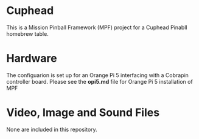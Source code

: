 # Cuphead
This is a Mission Pinball Framework (MPF) project for a Cuphead Pinabll homebrew table.

# Hardware
The configuarion is set up for an Orange Pi 5 interfacing with a Cobrapin controller board.
Please see the **opi5.md** file for Orange Pi 5 installation of MPF

# Video, Image and Sound Files
None are included in this repository.
